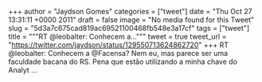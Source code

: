 
+++
author = "Jaydson Gomes"
categories = ["tweet"]
date = "Thu Oct 27 13:31:11 +0000 2011"
draft = false
image = "No media found for this Tweet"
slug = "5d3a7c675cad819ac69521100468fb548e3a17cf"
tags = ["tweet"]
title = """RT @leobalter: Conhecem a..."""
tweet = true
tweet_url = "https://twitter.com/jaydson/status/129550713624862720"
+++
RT @leobalter: Conhecem a @Facensa? Nem eu, mas parece ser uma faculdade bacana do RS. Pena que estão utilizando a minha chave do Analyt ...
